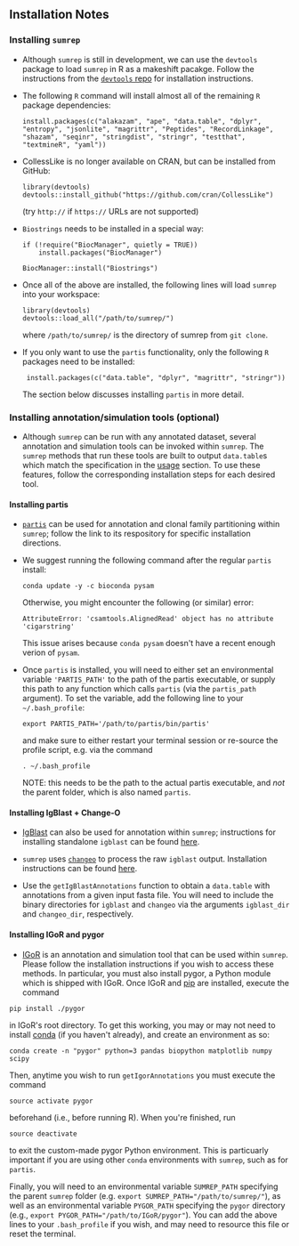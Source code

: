 ## Installation Notes
### Installing `sumrep`
* Although `sumrep` is still in development, we can use the `devtools` package to load `sumrep` in R as a makeshift pacakge. Follow the instructions from the [`devtools` repo](https://github.com/hadley/devtools) for installation instructions.

* The following `R` command will install almost all of the remaining `R` package dependencies:
  ```
  install.packages(c("alakazam", "ape", "data.table", "dplyr", "entropy", "jsonlite", "magrittr", "Peptides", "RecordLinkage", "shazam", "seqinr", "stringdist", "stringr", "testthat", "textmineR", "yaml"))
  ```

* CollessLike is no longer available on CRAN, but can be installed from GitHub:
  ```
  library(devtools)
  devtools::install_github("https://github.com/cran/CollessLike")
  ```
  (try `http://` if `https://` URLs are not supported)
  
* `Biostrings` needs to be installed in a special way:
  ```
  if (!require("BiocManager", quietly = TRUE))
      install.packages("BiocManager")
    
  BiocManager::install("Biostrings")
  ```

* Once all of the above are installed, the following lines will load `sumrep` into your workspace:
  ```
  library(devtools)
  devtools::load_all("/path/to/sumrep/")
  ```
  where `/path/to/sumrep/` is the directory of sumrep from `git clone`.
  
* If you only want to use the `partis` functionality, only the following `R` packages need to be installed:
  ```
   install.packages(c("data.table", "dplyr", "magrittr", "stringr"))
  ```
  The section below discusses installing `partis` in more detail.


### Installing annotation/simulation tools (optional)
* Although `sumrep` can be run with any annotated dataset, several annotation and simulation tools can be invoked within `sumrep`.
The `sumrep` methods that run these tools are built to output `data.table`s which match the specification in the [usage](#usage) section.
To use these features, follow the corresponding installation steps for each desired tool.

#### Installing partis
* [`partis`](https://github.com/psathyrella/partis) can be used for annotation and clonal family partitioning within `sumrep`; follow the link to its respository for specific installation directions. 
* We suggest running the following command after the regular `partis` install:
  ```
  conda update -y -c bioconda pysam
  ```
  Otherwise, you might encounter the following (or similar) error:
  ```
  AttributeError: 'csamtools.AlignedRead' object has no attribute 'cigarstring'
  ```
  This issue arises because `conda pysam` doesn't have a recent enough verion of `pysam`.

* Once `partis` is installed, you will need to either set an environmental variable `'PARTIS_PATH'` to the path of the partis   executable, or supply this path to any function which calls `partis` (via the `partis_path` argument).
  To set the variable, add the following line to your `~/.bash_profile`:
  ```
  export PARTIS_PATH='/path/to/partis/bin/partis'
  ```
  and make sure to either restart your terminal session or re-source the profile script, e.g. via the command
  ```
  . ~/.bash_profile
  ```
  
  NOTE: this needs to be the path to the actual partis executable, and *not* the parent folder, which is also named `partis`.
  
#### Installing IgBlast + Change-O
* [IgBlast](https://www.ncbi.nlm.nih.gov/igblast/) can also be used for annotation within `sumrep`; instructions for installing standalone `igblast` can be found [here](https://ncbi.github.io/igblast/cook/How-to-set-up.html).

* `sumrep` uses [`changeo`](https://changeo.readthedocs.io/en/version-0.4.4/index.html) to process the raw `igblast` output. Installation instructions can be found [here](https://changeo.readthedocs.io/en/version-0.4.4/install.html).

* Use the `getIgBlastAnnotations` function to obtain a `data.table` with annotations from a given input fasta file. You will need to include the binary directories for `igblast` and `changeo` via the arguments `igblast_dir` and `changeo_dir`, respectively.

#### Installing IGoR and pygor
* [IGoR](https://github.com/qmarcou/IGoR) is an annotation and simulation tool that can be used within `sumrep`.
Please follow the installation instructions if you wish to access these methods.
In particular, you must also install pygor, a Python module which is shipped with IGoR.
Once IGoR and [pip](https://pypi.org/project/pip/) are installed, execute the command
```
pip install ./pygor
```
in IGoR's root directory.
To get this working, you may or may not need to install [conda](https://conda.io/docs/) (if you haven't already), and create an environment as so:
```
conda create -n "pygor" python=3 pandas biopython matplotlib numpy scipy
```
Then, anytime you wish to run `getIgorAnnotations` you must execute the command
```
source activate pygor
```
beforehand (i.e., before running R).
When you're finished, run
```
source deactivate
```
to exit the custom-made pygor Python environment.
This is particuarly important if you are using other `conda` environments with `sumrep`, such as for `partis`.

Finally, you will need to an environmental variable `SUMREP_PATH` specifying the parent `sumrep` folder (e.g. `export SUMREP_PATH="/path/to/sumrep/"`), as well as an environmental variable `PYGOR_PATH` specifying the `pygor` directory (e.g., `export PYGOR_PATH="/path/to/IGoR/pygor"`).
You can add the above lines to your `.bash_profile` if you wish, and may need to resource this file or reset the terminal.

